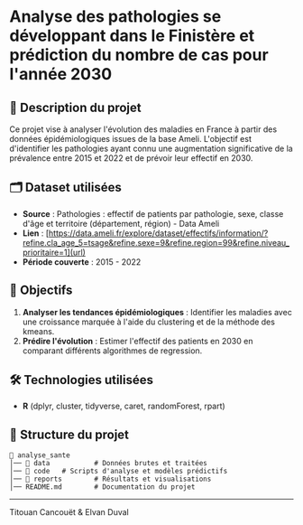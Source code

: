 # Analyse des pathologies se développant dans le Finistère et prédiction du nombre de cas pour l'année 2030

## 📌 Description du projet
Ce projet vise à analyser l'évolution des maladies en France à partir des données épidémiologiques issues de la base Ameli. L'objectif est d'identifier les pathologies ayant connu une augmentation significative de la prévalence entre 2015 et 2022 et de prévoir leur effectif en 2030.

## 🗂 Dataset utilisées
- **Source** : Pathologies : effectif de patients par pathologie, sexe, classe d'âge et territoire (département, région) - Data Ameli
- **Lien** : [https://data.ameli.fr/explore/dataset/effectifs/information/?refine.cla_age_5=tsage&refine.sexe=9&refine.region=99&refine.niveau_prioritaire=1](url)
- **Période couverte** : 2015 - 2022


## 🎯 Objectifs
1. **Analyser les tendances épidémiologiques** : Identifier les maladies avec une croissance marquée à l'aide du clustering et de la méthode des kmeans.
2. **Prédire l'évolution** : Estimer l'effectif des patients en 2030 en comparant différents algorithmes de regression.

## 🛠 Technologies utilisées
- **R** (dplyr, cluster, tidyverse, caret, randomForest, rpart)

## 📂 Structure du projet
```
📁 analyse_sante
│── 📂 data           # Données brutes et traitées
│── 📂 code   # Scripts d'analyse et modèles prédictifs
│── 📂 reports        # Résultats et visualisations
│── README.md        # Documentation du projet
```

---
Titouan Cancouët & Elvan Duval
